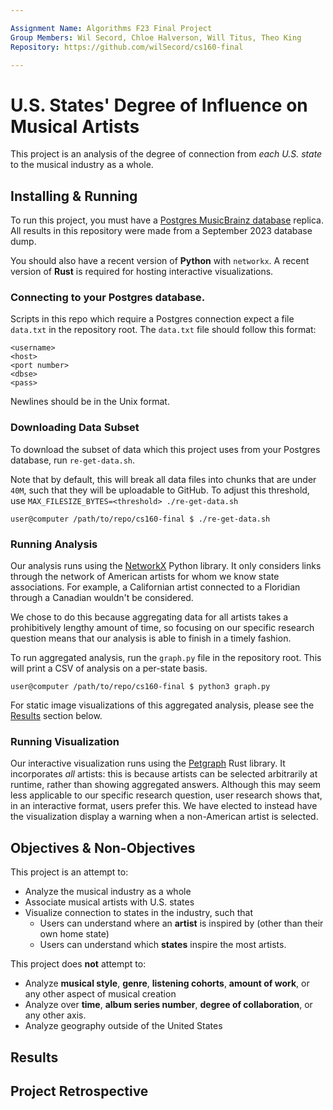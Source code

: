 ```yaml
---

Assignment Name: Algorithms F23 Final Project  
Group Members: Wil Secord, Chloe Halverson, Will Titus, Theo King
Repository: https://github.com/wilSecord/cs160-final  

---
```

# U.S. States' Degree of Influence on Musical Artists

This project is an analysis of the degree of connection from _each U.S. state_ to the musical industry as a whole.

## Installing & Running

To run this project, you must have a [Postgres MusicBrainz database](https://musicbrainz.org/doc/MusicBrainz_Database/Download) replica. All results in this repository were made from a September 2023 database dump. 

You should also have a recent version of **Python** with `networkx`. A recent version of **Rust** is required for hosting interactive visualizations.

### Connecting to your Postgres database.

Scripts in this repo which require a Postgres connection expect a file `data.txt` in the repository root. The `data.txt` file should follow this format:

```
<username>
<host>
<port number>
<dbse>
<pass>
```

Newlines should be in the Unix format.

### Downloading Data Subset 

To download the subset of data which this project uses from your Postgres database, run `re-get-data.sh`.

Note that by default, this will break all data files into chunks that are under `40M`, such that they will be uploadable to GitHub. To adjust this threshold, use `MAX_FILESIZE_BYTES=<threshold> ./re-get-data.sh`

```console
user@computer /path/to/repo/cs160-final $ ./re-get-data.sh 
```

### Running Analysis 

Our analysis runs using the [NetworkX](https://networkx.org) Python library. It only considers links through the network of American artists for whom we know state associations. For example, a Californian artist connected to a Floridian through a Canadian wouldn't be considered.

We chose to do this because aggregating data for all artists takes a prohibitively lengthy amount of time, so focusing on our specific research question means that our analysis is able to finish in a timely fashion.

To run aggregated analysis, run the `graph.py` file in the repository root. This will print a CSV of analysis on a per-state basis.

```console
user@computer /path/to/repo/cs160-final $ python3 graph.py
```

For static image visualizations of this aggregated analysis, please see the [Results](#Results) section below.

### Running Visualization

Our interactive visualization runs using the [Petgraph](https://github.com/petgraph/petgraph) Rust library. It incorporates *all* artists: this is because artists can be selected arbitrarily at runtime, rather than showing aggregated answers. Although this may seem less applicable to our specific research question, user research shows that, in an interactive format, users prefer this. We have elected to instead have the visualization display a warning when a non-American artist is selected.

## Objectives & Non-Objectives

This project is an attempt to:

- Analyze the musical industry as a whole
- Associate musical artists with U.S. states
- Visualize connection to states in the industry, such that
	- Users can understand where an **artist** is inspired by (other than their own home state)
	- Users can understand which **states** inspire the most artists.

This project does **not** attempt to:

- Analyze **musical style**, **genre**, **listening cohorts**, **amount of work**, or any other aspect of musical creation
- Analyze over **time**, **album series number**, **degree of collaboration**, or any other axis.
- Analyze geography outside of the United States

## 

## Results

## Project Retrospective

